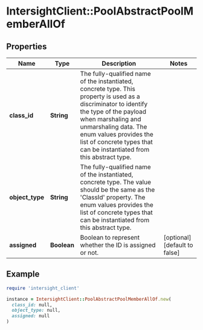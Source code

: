 # IntersightClient::PoolAbstractPoolMemberAllOf

## Properties

| Name | Type | Description | Notes |
| ---- | ---- | ----------- | ----- |
| **class_id** | **String** | The fully-qualified name of the instantiated, concrete type. This property is used as a discriminator to identify the type of the payload when marshaling and unmarshaling data. The enum values provides the list of concrete types that can be instantiated from this abstract type. |  |
| **object_type** | **String** | The fully-qualified name of the instantiated, concrete type. The value should be the same as the &#39;ClassId&#39; property. The enum values provides the list of concrete types that can be instantiated from this abstract type. |  |
| **assigned** | **Boolean** | Boolean to represent whether the ID is assigned or not. | [optional][default to false] |

## Example

```ruby
require 'intersight_client'

instance = IntersightClient::PoolAbstractPoolMemberAllOf.new(
  class_id: null,
  object_type: null,
  assigned: null
)
```

